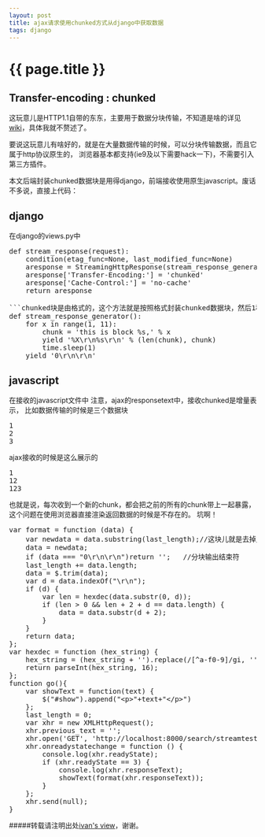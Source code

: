 ```yaml
---
layout: post
title: ajax请求使用chunked方式从django中获取数据
tags: django
---
```


{{ page.title }}
================
## Transfer-encoding : chunked

这玩意儿是HTTP1.1自带的东东，主要用于数据分块传输，不知道是啥的详见[wiki](http://zh.wikipedia.org/wiki/%E5%88%86%E5%9D%97%E4%BC%A0%E8%BE%93%E7%BC%96%E7%A0%81)，具体我就不赘述了。

要说这玩意儿有啥好的，就是在大量数据传输的时候，可以分块传输数据，而且它属于http协议原生的，
浏览器基本都支持(ie9及以下需要hack一下)，不需要引入第三方插件。

本文后端封装chunked数据块是用得django，前端接收使用原生javascript。废话不多说，直接上代码：
## django

在django的views.py中
<pre>
def stream_response(request):
    condition(etag_func=None, last_modified_func=None)
    aresponse = StreamingHttpResponse(stream_response_generator())
    aresponse['Transfer-Encoding:'] = 'chunked'
    aresponse['Cache-Control:'] = 'no-cache'
    return aresponse

```chunked块是由格式的，这个方法就是按照格式封装chunked数据块，然后1秒返回一个chunked块```
def stream_response_generator():
    for x in range(1, 11):
        chunk = 'this is block %s,' % x
        yield '%X\r\n%s\r\n' % (len(chunk), chunk)
        time.sleep(1)
    yield '0\r\n\r\n'
</pre>

## javascript

在接收的javascript文件中
注意，ajax的responsetext中，接收chunked是增量表示，
比如数据传输的时候是三个数据块
<pre>
1
2
3
</pre>

ajax接收的时候是这么展示的
<pre>
1
12
123
</pre>
也就是说，每次收到一个新的chunk，都会把之前的所有的chunk带上一起暴露，
这个问题在使用浏览器直接渲染返回数据的时候是不存在的。
坑啊！

<pre>
var format = function (data) {
    var newdata = data.substring(last_length);//这块儿就是去掉之前已经接收过的chunk
    data = newdata;
    if (data === "0\r\n\r\n")return '';   //分块输出结束符
    last_length += data.length;
    data = $.trim(data);
    var d = data.indexOf("\r\n");
    if (d) {
        var len = hexdec(data.substr(0, d));
        if (len > 0 && len + 2 + d == data.length) {
            data = data.substr(d + 2);
        }
    }
    return data;
};
var hexdec = function (hex_string) {
    hex_string = (hex_string + '').replace(/[^a-f0-9]/gi, '');
    return parseInt(hex_string, 16);
};
function go(){
    var showText = function(text) {
        $("#show").append("&lt;p&gt;"+text+"&lt;/p&gt;")
    };
    last_length = 0;
    var xhr = new XMLHttpRequest();
    xhr.previous_text = '';
    xhr.open('GET', 'http://localhost:8000/search/streamtest/', true);
    xhr.onreadystatechange = function () {
        console.log(xhr.readyState);
        if (xhr.readyState == 3) {
            console.log(xhr.responseText);
            showText(format(xhr.responseText));
        }
    };
    xhr.send(null);
}
</pre>

#####转载请注明出处[ivan's view](http://blog.ivan706.com/2014/06/27/transdatawithchunked-django.html)，谢谢。
